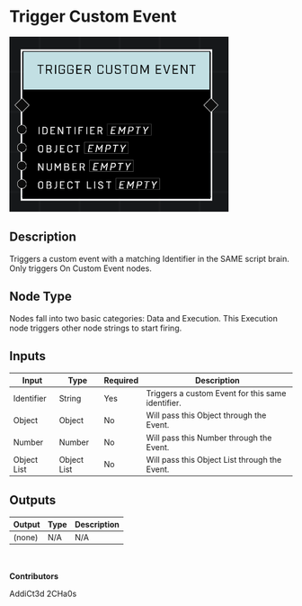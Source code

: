# Trigger Custom Event
![alt text](../../../.gitbook/assets/trigger-custom-event.png)
## Description
Triggers a custom event with a matching Identifier in the SAME script brain. Only triggers On Custom Event nodes.

## Node Type
Nodes fall into two basic categories: Data and Execution. This Execution node triggers other node strings to start firing.

## Inputs
| Input | Type | Required | Description |
|------------------|------------------|----------|--------------------------------------------------------------|
| Identifier | String | Yes | Triggers a custom Event for this same identifier. |
| Object | Object | No | Will pass this Object through the Event. |
| Number | Number | No | Will pass this Number through the Event. |
| Object List | Object List | No | Will pass this Object List through the Event. |

## Outputs
| Output | Type | Description |
|------------------|------------------|--------------------------------------------------------------|
| (none) | N/A  | N/A  |

\
\
**Contributors**

AddiCt3d 2CHa0s